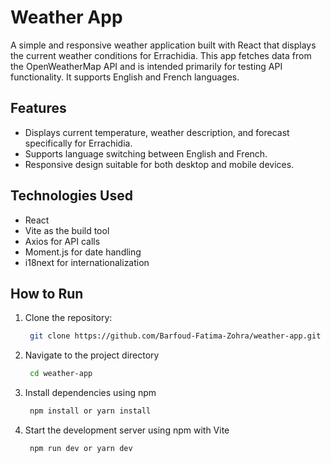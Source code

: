 # Weather App

A simple and responsive weather application built with React that displays the current weather conditions for Errachidia. This app fetches data from the OpenWeatherMap API and is intended primarily for testing API functionality. It supports English and French languages.

## Features
- Displays current temperature, weather description, and forecast specifically for Errachidia.
- Supports language switching between English and French.
- Responsive design suitable for both desktop and mobile devices.

## Technologies Used
- React
- Vite as the build tool
- Axios for API calls
- Moment.js for date handling
- i18next for internationalization

## How to Run
1. Clone the repository:
   ```bash
    git clone https://github.com/Barfoud-Fatima-Zohra/weather-app.git

2. Navigate to the project directory
   ```bash
    cd weather-app

3. Install dependencies using npm
   ```bash
    npm install or yarn install

4. Start the development server using npm with Vite
   ```bash
    npm run dev or yarn dev


